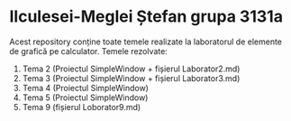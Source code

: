 # Ilculesei-Meglei Ștefan grupa 3131a
Acest repository conține toate temele realizate la laboratorul de elemente de grafică pe calculator.
Temele rezolvate:
1. Tema 2 (Proiectul SimpleWindow + fișierul Laborator2.md)
2. Tema 3 (Proiectul SimpleWindow + fișierul Laborator3.md)
3. Tema 4 (Proiectul SimpleWindow)
4. Tema 5 (Proiectul SimpleWindow)
5. Tema 9 (fișierul Loborator9.md)
